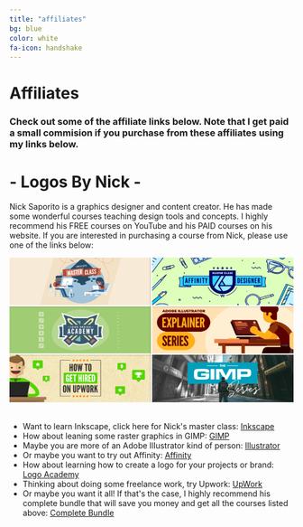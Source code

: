 ```yaml
---
title: "affiliates"
bg: blue
color: white
fa-icon: handshake
---
```


# Affiliates

### Check out some of the affiliate links below. Note that I get paid a small commision if you purchase from these affiliates using my links below.

# - Logos By Nick -

Nick Saporito is a graphics designer and content creator. He has made some wonderful courses teaching design tools and concepts. I highly recommend his FREE courses on YouTube and his PAID courses on his website. If you are interested in purchasing a course from Nick, please use one of the links below: <br>

<center><img src="/img/lbn/bundle-header.png" alt="Logos By Nick Bundle" style="width:512px;height:256px;"></center><br>

- Want to learn Inkscape, click here for Nick's master class:  <a href="https://logosbynick.teachable.com/p/inkscape-master-class?affcode=191027_465255px" target="_blank">Inkscape</a>
- How about leaning some raster graphics in GIMP: <a href="https://logosbynick.teachable.com/p/gimp-series?affcode=191027_465255px" target="_blank">GIMP</a>
- Maybe you are more of an Adobe Illustrator kind of person: <a href="https://logosbynick.teachable.com/p/illustrator-explainer-series?affcode=191027_465255px" target="_blank">Illustrator</a>
- Or maybe you want to try out Affinity: <a href="https://logosbynick.teachable.com/p/affinity-designer-master-class?affcode=191027_465255px" target="_blank">Affinity</a>
- How about learning how to create a logo for your projects or brand: <a href="https://logosbynick.teachable.com/p/logo-design-academy?affcode=191027_465255px" target="_blank">Logo Academy</a>
- Thinking about doing some freelance work, try Upwork: <a href="https://logosbynick.teachable.com/p/upwork?affcode=191027_465255px" target="_blank">UpWork</a>
- Or maybe you want it all! If that's the case, I highly recommend his complete bundle that will save you money and get all the courses listed above: <a href="https://logosbynick.teachable.com/p/the-complete-bundle?affcode=191027_465255px" target="_blank">Complete Bundle</a>